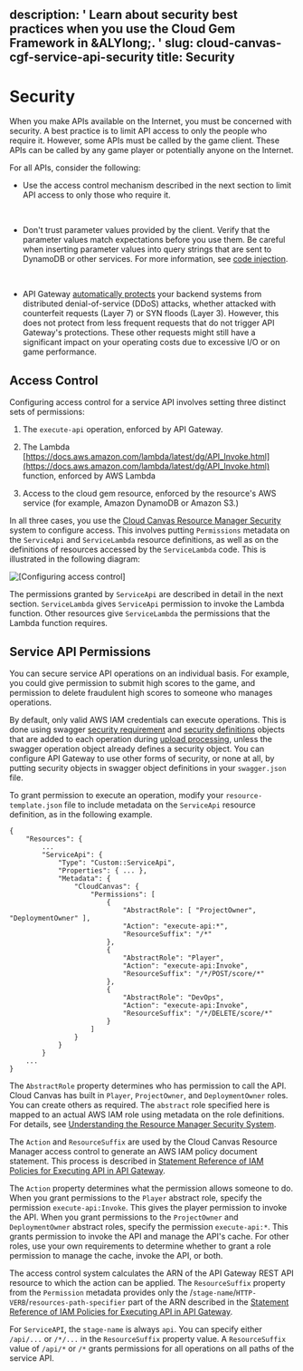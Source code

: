 description: ' Learn about security best practices when you use the Cloud Gem Framework
  in &ALYlong;. '
slug: cloud-canvas-cgf-service-api-security
title: Security
---
# Security<a name="cloud-canvas-cgf-service-api-security"></a>

When you make APIs available on the Internet, you must be concerned with security\. A best practice is to limit API access to only the people who require it\. However, some APIs must be called by the game client\. These APIs can be called by any game player or potentially anyone on the Internet\.

For all APIs, consider the following:
+ Use the access control mechanism described in the next section to limit API access to only those who require it\.

   
+ Don't trust parameter values provided by the client\. Verify that the parameter values match expectations before you use them\. Be careful when inserting parameter values into query strings that are sent to DynamoDB or other services\. For more information, see [code injection](https://en.wikipedia.org/wiki/Code_injection)\.

   
+ API Gateway [automatically protects](https://aws.amazon.com/api-gateway/faqs/#security) your backend systems from distributed denial\-of\-service \(DDoS\) attacks, whether attacked with counterfeit requests \(Layer 7\) or SYN floods \(Layer 3\)\. However, this does not protect from less frequent requests that do not trigger API Gateway's protections\. These other requests might still have a significant impact on your operating costs due to excessive I/O or on game performance\. 

## Access Control<a name="cloud-canvas-cgf-service-api-security-access-control"></a>

Configuring access control for a service API involves setting three distinct sets of permissions:

1. The `execute-api` operation, enforced by API Gateway\.

1. The Lambda [https://docs.aws.amazon.com/lambda/latest/dg/API_Invoke.html](https://docs.aws.amazon.com/lambda/latest/dg/API_Invoke.html) function, enforced by AWS Lambda

1. Access to the cloud gem resource, enforced by the resource's AWS service \(for example, Amazon DynamoDB or Amazon S3\.\)

In all three cases, you use the [Cloud Canvas Resource Manager Security](cloud-canvas-rm-security.md) system to configure access\. This involves putting `Permissions` metadata on the `ServiceApi` and `ServiceLambda` resource definitions, as well as on the definitions of resources accessed by the `ServiceLambda` code\. This is illustrated in the following diagram:

![\[Configuring access control\]](/images/cloud_canvas/cloud-canvas-cgf-service-api-3.png)

The permissions granted by `ServiceApi` are described in detail in the next section\. `ServiceLambda` gives `ServiceApi` permission to invoke the Lambda function\. Other resources give `ServiceLambda` the permissions that the Lambda function requires\.

## Service API Permissions<a name="cloud-canvas-cgf-service-api-security-service-api-permissions"></a>

You can secure service API operations on an individual basis\. For example, you could give permission to submit high scores to the game, and permission to delete fraudulent high scores to someone who manages operations\.

By default, only valid AWS IAM credentials can execute operations\. This is done using swagger [security requirement](http://swagger.io/specification/#securityRequirementObject) and [security definitions](http://swagger.io/specification/#securityDefinitionsObject) objects that are added to each operation during [upload processing](cloud-canvas-cgf-service-api-cgf-extension-object.md#cloud-canvas-cgf-service-api-cgf-extension-object-upload-processing), unless the swagger operation object already defines a security object\. You can configure API Gateway to use other forms of security, or none at all, by putting security objects in swagger object definitions in your `swagger.json` file\.

To grant permission to execute an operation, modify your `resource-template.json` file to include metadata on the `ServiceApi` resource definition, as in the following example\.

```
{
    "Resources": {
        ...
        "ServiceApi": {
            "Type": "Custom::ServiceApi", 
            "Properties": { ... },
            "Metadata": {
                "CloudCanvas": {
                    "Permissions": [
                        {
                            "AbstractRole": [ "ProjectOwner", "DeploymentOwner" ],
                            "Action": "execute-api:*",
                            "ResourceSuffix": "/*"
                        },
                        {
                            "AbstractRole": "Player",
                            "Action": "execute-api:Invoke",
                            "ResourceSuffix": "/*/POST/score/*"
                        },
                        {
                            "AbstractRole": "DevOps",
                            "Action": "execute-api:Invoke",
                            "ResourceSuffix": "/*/DELETE/score/*"
                        }
                    ]
                }
            }
        }
    ...
}
```

The `AbstractRole` property determines who has permission to call the API\. Cloud Canvas has built in `Player`, `ProjectOwner`, and `DeploymentOwner` roles\. You can create others as required\. The `abstract` role specified here is mapped to an actual AWS IAM role using metadata on the role definitions\. For details, see [Understanding the Resource Manager Security System](cloud-canvas-rm-security.md)\.

The `Action` and `ResourceSuffix` are used by the Cloud Canvas Resource Manager access control to generate an AWS IAM policy document statement\. This process is described in [Statement Reference of IAM Policies for Executing API in API Gateway](https://docs.aws.amazon.com/apigateway/latest/developerguide/api-gateway-control-access-using-iam-policies-to-invoke-api.html#api-gateway-calling-api-permissions)\.

The `Action` property determines what the permission allows someone to do\. When you grant permissions to the `Player` abstract role, specify the permission `execute-api:Invoke`\. This gives the player permission to invoke the API\. When you grant permissions to the `ProjectOwner` and `DeploymentOwner` abstract roles, specify the permission `execute-api:*`\. This grants permission to invoke the API and manage the API's cache\. For other roles, use your own requirements to determine whether to grant a role permission to manage the cache, invoke the API, or both\.

The access control system calculates the ARN of the API Gateway REST API resource to which the action can be applied\. The `ResourceSuffix` property from the `Permission` metadata provides only the /`stage-name`/`HTTP-VERB`/`resources-path-specifier` part of the ARN described in the [Statement Reference of IAM Policies for Executing API in API Gateway](https://docs.aws.amazon.com/apigateway/latest/developerguide/api-gateway-control-access-using-iam-policies-to-invoke-api.html#api-gateway-calling-api-permissions)\.

For `ServiceAPI`, the `stage-name` is always `api`\. You can specify either `/api/...` or `/*/...` in the `ResourceSuffix` property value\. A `ResourceSuffix` value of `/api/*` or `/*` grants permissions for all operations on all paths of the service API\.